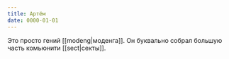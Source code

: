 ```yaml
---
title: Артём
date: 0000-01-01
---
```

Это просто гений [[modeng|моденга]]. Он буквально собрал большую часть комьюнити [[sect|секты]].
